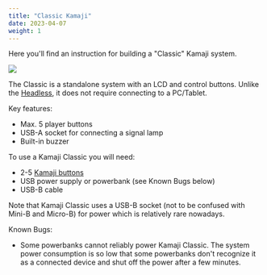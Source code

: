```yaml
---
title: "Classic Kamaji"
date: 2023-04-07
weight: 1
---
```


Here you'll find an instruction for building a "Classic" Kamaji system.

<img src="/images/kamaji-classic.jpg">

The Classic is a standalone system with an LCD and control buttons. Unlike the [Headless](/hardware/headless), it does not require connecting to a PC/Tablet.

Key features:

 * Max. 5 player buttons
 * USB-A socket for connecting a signal lamp
 * Built-in buzzer


To use a Kamaji Classic you will need:

 * 2-5 [Kamaji buttons](/hardware/buttons)
 * USB power supply or powerbank (see Known Bugs below)
 * USB-B cable


Note that Kamaji Classic uses a USB-B socket (not to be confused with Mini-B and Micro-B) for power which is relatively rare nowadays.


Known Bugs:

 * Some powerbanks cannot reliably power Kamaji Classic. The system power consumption is so low that some powerbanks don't recognize it as a connected device and shut off the power after a few minutes.
